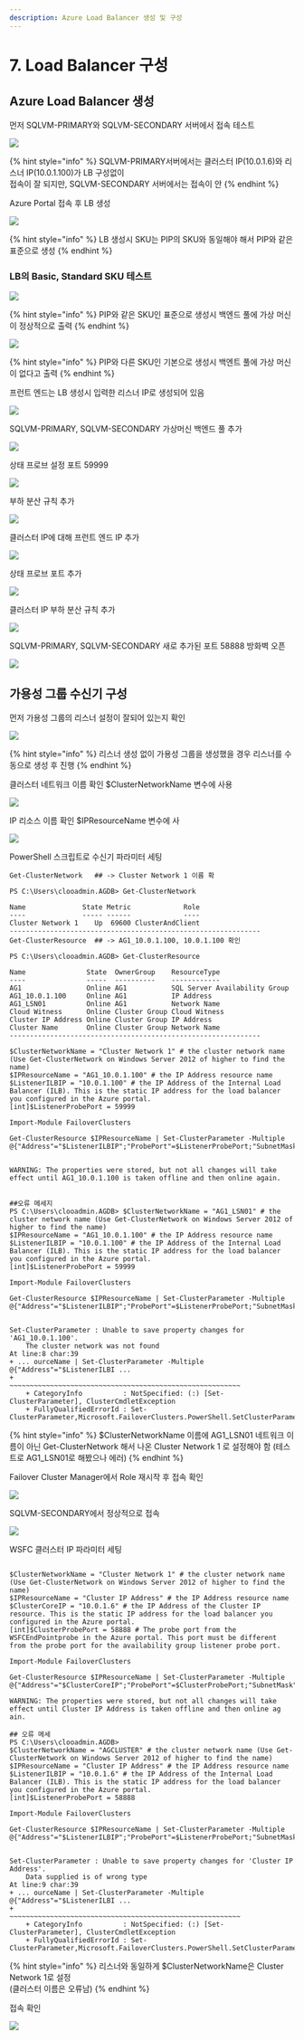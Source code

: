 ```yaml
---
description: Azure Load Balancer 생성 및 구성
---
```


# 7. Load Balancer 구성

## Azure Load Balancer 생성 

먼저 SQLVM-PRIMARY와 SQLVM-SECONDARY 서버에서 접속 테스트 

![](../../../.gitbook/assets/loadbalancer_set.png)

{% hint style="info" %}
 SQLVM-PRIMARY서버에서는 클러스터 IP\(10.0.1.6\)와 리스너 IP\(10.0.1.100\)가  LB 구성없이   
접속이 잘 되지만, SQLVM-SECONDARY 서버에서는 접속이 안
{% endhint %}

Azure Portal 접속 후 LB 생성 

![](../../../.gitbook/assets/loadbalancer_set2.png)

{% hint style="info" %}
LB 생성시 SKU는 PIP의 SKU와 동일해야 해서 PIP와 같은 표준으로 생성
{% endhint %}

### LB의 Basic, Standard SKU 테스트 

![](../../../.gitbook/assets/loadbalancer_set3.png)

{% hint style="info" %}
PIP와 같은 SKU인 표준으로 생성시 백엔드 풀에 가상 머신이 정상적으로 출력
{% endhint %}

![](../../../.gitbook/assets/loadbalancer_set4.png)

{% hint style="info" %}
PIP와 다른 SKU인 기본으로 생성시 백엔트 풀에 가상 머신이 없다고 출력
{% endhint %}

프런트 엔드는 LB 생성시 입력한 리스너 IP로 생성되어 있음 

![](../../../.gitbook/assets/loadbalancer_set7.png)

SQLVM-PRIMARY, SQLVM-SECONDARY 가상머신 백엔드 풀 추가 

![](../../../.gitbook/assets/loadbalancer_set5.png)

상태 프로브 설정 포트 59999

![](../../../.gitbook/assets/loadbalancer_set6.png)

부하 분산 규칙 추가 

![](../../../.gitbook/assets/loadbalancer_set8.png)

클러스터 IP에 대해 프런트 엔드 IP 추가

![](../../../.gitbook/assets/loadbalancer_set9.png)

상태 프로브 포트 추가 

![](../../../.gitbook/assets/loadbalancer_set10.png)

클러스터 IP 부하 분산 규칙 추가 

![](../../../.gitbook/assets/loadbalancer_set11.png)

SQLVM-PRIMARY, SQLVM-SECONDARY 새로 추가된 포트 58888 방화벽 오픈 

![](../../../.gitbook/assets/loadbalancer_set12.png)

## 가용성 그룹 수신기 구성

먼저 가용성 그룹의 리스너 설정이 잘되어 있는지 확인 

![](../../../.gitbook/assets/loadbalancer_set13.png)

{% hint style="info" %}
리스너 생성 없이 가용성 그룹을 생성했을 경우 리스너를 수동으로 생성 후 진행 
{% endhint %}

클러스터 네트워크 이름 확인 $ClusterNetworkName 변수에 사용 

![](../../../.gitbook/assets/image%20%282%29.png)

IP 리소스 이름 확인 $IPResourceName 변수에 사

![](../../../.gitbook/assets/image.png)

PowerShell 스크립트로 수신기 파라미터 세팅 

```text
Get-ClusterNetwork   ## -> Cluster Network 1 이름 확

PS C:\Users\clooadmin.AGDB> Get-ClusterNetwork

Name              State Metric             Role
----              ----- ------             ----
Cluster Network 1    Up  69600 ClusterAndClient
--------------------------------------------------------------
Get-ClusterResource  ## -> AG1_10.0.1.100, 10.0.1.100 확인 

PS C:\Users\clooadmin.AGDB> Get-ClusterResource

Name               State  OwnerGroup    ResourceType                 
----               -----  ----------    ------------                 
AG1                Online AG1           SQL Server Availability Group
AG1_10.0.1.100     Online AG1           IP Address                   
AG1_LSN01          Online AG1           Network Name                 
Cloud Witness      Online Cluster Group Cloud Witness                
Cluster IP Address Online Cluster Group IP Address                   
Cluster Name       Online Cluster Group Network Name    
--------------------------------------------------------------

$ClusterNetworkName = "Cluster Network 1" # the cluster network name (Use Get-ClusterNetwork on Windows Server 2012 of higher to find the name)
$IPResourceName = "AG1_10.0.1.100" # the IP Address resource name
$ListenerILBIP = "10.0.1.100" # the IP Address of the Internal Load Balancer (ILB). This is the static IP address for the load balancer you configured in the Azure portal.
[int]$ListenerProbePort = 59999

Import-Module FailoverClusters

Get-ClusterResource $IPResourceName | Set-ClusterParameter -Multiple @{"Address"="$ListenerILBIP";"ProbePort"=$ListenerProbePort;"SubnetMask"="255.255.255.255";"Network"="$ClusterNetworkName";"EnableDhcp"=0}


WARNING: The properties were stored, but not all changes will take effect until AG1_10.0.1.100 is taken offline and then online again.


```

```text
##오류 메세지 
PS C:\Users\clooadmin.AGDB> $ClusterNetworkName = "AG1_LSN01" # the cluster network name (Use Get-ClusterNetwork on Windows Server 2012 of higher to find the name)
$IPResourceName = "AG1_10.0.1.100" # the IP Address resource name
$ListenerILBIP = "10.0.1.100" # the IP Address of the Internal Load Balancer (ILB). This is the static IP address for the load balancer you configured in the Azure portal.
[int]$ListenerProbePort = 59999

Import-Module FailoverClusters

Get-ClusterResource $IPResourceName | Set-ClusterParameter -Multiple @{"Address"="$ListenerILBIP";"ProbePort"=$ListenerProbePort;"SubnetMask"="255.255.255.255";"Network"="$ClusterNetworkName";"EnableDhcp"=0}


Set-ClusterParameter : Unable to save property changes for 'AG1_10.0.1.100'.
    The cluster network was not found
At line:8 char:39
+ ... ourceName | Set-ClusterParameter -Multiple @{"Address"="$ListenerILBI ...
+                 ~~~~~~~~~~~~~~~~~~~~~~~~~~~~~~~~~~~~~~~~~~~~~~~~~~~~~~~~~
    + CategoryInfo          : NotSpecified: (:) [Set-ClusterParameter], ClusterCmdletException
    + FullyQualifiedErrorId : Set-ClusterParameter,Microsoft.FailoverClusters.PowerShell.SetClusterParameterCommand
```

{% hint style="info" %}
$ClusterNetworkName 이름에 AG1\_LSN01 네트워크 이름이 아닌 Get-ClusterNetwork 해서 나온 Cluster Network 1 로 설정해야 함 \(테스트로 AG1\_LSN01로 해봤으나 에러\)
{% endhint %}

Failover Cluster Manager에서 Role 재시작 후 접속 확인 

![](../../../.gitbook/assets/loadbalancer_set16.png)

SQLVM-SECONDARY에서 정상적으로 접속 

![](../../../.gitbook/assets/loadbalancer_set17.png)

WSFC 클러스터 IP 파라미터 세팅 

```text

$ClusterNetworkName = "Cluster Network 1" # the cluster network name (Use Get-ClusterNetwork on Windows Server 2012 of higher to find the name)
$IPResourceName = "Cluster IP Address" # the IP Address resource name
$ClusterCoreIP = "10.0.1.6" # the IP Address of the Cluster IP resource. This is the static IP address for the load balancer you configured in the Azure portal.
[int]$ClusterProbePort = 58888 # The probe port from the WSFCEndPointprobe in the Azure portal. This port must be different from the probe port for the availability group listener probe port.

Import-Module FailoverClusters

Get-ClusterResource $IPResourceName | Set-ClusterParameter -Multiple @{"Address"="$ClusterCoreIP";"ProbePort"=$ClusterProbePort;"SubnetMask"="255.255.255.255";"Network"="$ClusterNetworkName";"EnableDhcp"=0}

WARNING: The properties were stored, but not all changes will take effect until Cluster IP Address is taken offline and then online ag
ain.
```

```text
## 오류 메세
PS C:\Users\clooadmin.AGDB> 
$ClusterNetworkName = "AGCLUSTER" # the cluster network name (Use Get-ClusterNetwork on Windows Server 2012 of higher to find the name)
$IPResourceName = "Cluster IP Address" # the IP Address resource name
$ListenerILBIP = "10.0.1.6" # the IP Address of the Internal Load Balancer (ILB). This is the static IP address for the load balancer you configured in the Azure portal.
[int]$ListenerProbePort = 58888

Import-Module FailoverClusters

Get-ClusterResource $IPResourceName | Set-ClusterParameter -Multiple @{"Address"="$ListenerILBIP";"ProbePort"=$ListenerProbePort;"SubnetMask"="255.255.255.255";"Network"="$ClusterNetworkName";"EnableDhcp"=0}


Set-ClusterParameter : Unable to save property changes for 'Cluster IP Address'.
    Data supplied is of wrong type
At line:9 char:39
+ ... ourceName | Set-ClusterParameter -Multiple @{"Address"="$ListenerILBI ...
+                 ~~~~~~~~~~~~~~~~~~~~~~~~~~~~~~~~~~~~~~~~~~~~~~~~~~~~~~~~~
    + CategoryInfo          : NotSpecified: (:) [Set-ClusterParameter], ClusterCmdletException
    + FullyQualifiedErrorId : Set-ClusterParameter,Microsoft.FailoverClusters.PowerShell.SetClusterParameterCommand
```

{% hint style="info" %}
리스너와 동일하게 $ClusterNetworkName은 Cluster Network 1로 설정  
\(클러스터 이름은 오류남\)
{% endhint %}

접속 확인 

![](../../../.gitbook/assets/loadbalancer_set18.png)

